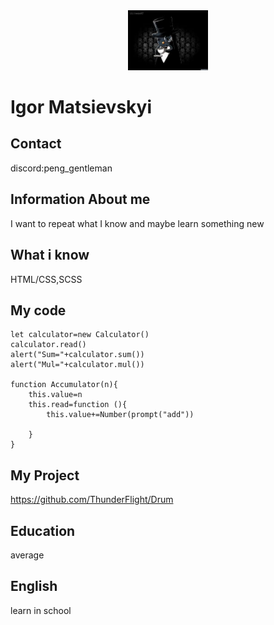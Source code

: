 <div align="center">
    <img src="./images/avatar.jpg" alt="avatar" width="128"/>
</div>

# Igor Matsievskyi

## Contact

discord:peng_gentleman

## Information About me

I want to repeat what I know and maybe learn something new

## What i know

HTML/CSS,SCSS

## My code

```
let calculator=new Calculator()
calculator.read()
alert("Sum="+calculator.sum())
alert("Mul="+calculator.mul())

function Accumulator(n){
    this.value=n
    this.read=function (){
        this.value+=Number(prompt("add"))

    }
}
```

## My Project

https://github.com/ThunderFlight/Drum

## Education

average

## English

learn in school
